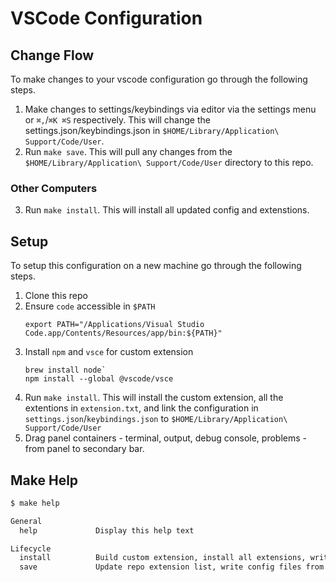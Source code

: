# VSCode Configuration

## Change Flow
To make changes to your vscode configuration go through the following steps.

1. Make changes to settings/keybindings via editor via the settings menu or `⌘,`/`⌘K ⌘S` respectively. This will change the settings.json/keybindings.json in `$HOME/Library/Application\ Support/Code/User`.
2. Run `make save`. This will pull any changes from the `$HOME/Library/Application\ Support/Code/User` directory to this repo.

### Other Computers
3. Run `make install`. This will install all updated config and extenstions.

## Setup
To setup this configuration on a new machine go through the following steps.

1. Clone this repo
1. Ensure `code` accessible in `$PATH`
   ```
   export PATH="/Applications/Visual Studio Code.app/Contents/Resources/app/bin:${PATH}"
   ```
1. Install `npm` and `vsce` for custom extension
   ```
   brew install node`
   npm install --global @vscode/vsce
   ```
1. Run `make install`. This will install the custom extension, all the extentions in `extension.txt`, and link the configuration in `settings.json`/`keybindings.json` to `$HOME/Library/Application\ Support/Code/User`
1. Drag panel containers - terminal, output, debug console, problems - from panel to secondary bar.

## Make Help
```txt
$ make help

General
  help             Display this help text

Lifecycle
  install          Build custom extension, install all extensions, write config files
  save             Update repo extension list, write config files from user directory to repo
```
